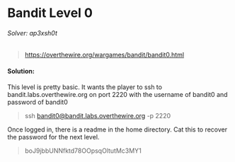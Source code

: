 Bandit Level 0
=====

###### Solver: ap3xsh0t

> https://overthewire.org/wargames/bandit/bandit0.html

#### Solution:
This level is pretty basic. It wants the player to ssh to bandit.labs.overthewire.org on port 2220 with the username of bandit0 and password of bandit0

> ssh bandit0@bandit.labs.overthewire.org -p 2220

Once logged in, there is a readme in the home directory. Cat this to recover the password for the next level.

> boJ9jbbUNNfktd78OOpsqOltutMc3MY1
